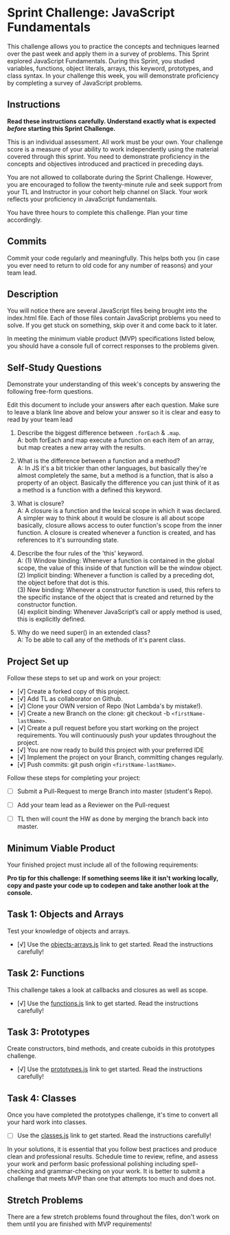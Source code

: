 # Sprint Challenge: JavaScript Fundamentals

This challenge allows you to practice the concepts and techniques learned over the past week and apply them in a survey of problems. This Sprint explored JavaScript Fundamentals. During this Sprint, you studied variables, functions, object literals, arrays, this keyword, prototypes, and class syntax. In your challenge this week, you will demonstrate proficiency by completing a survey of JavaScript problems.

## Instructions

**Read these instructions carefully. Understand exactly what is expected _before_ starting this Sprint Challenge.**

This is an individual assessment. All work must be your own. Your challenge score is a measure of your ability to work independently using the material covered through this sprint. You need to demonstrate proficiency in the concepts and objectives introduced and practiced in preceding days.

You are not allowed to collaborate during the Sprint Challenge. However, you are encouraged to follow the twenty-minute rule and seek support from your TL and Instructor in your cohort help channel on Slack. Your work reflects your proficiency in JavaScript fundamentals.

You have three hours to complete this challenge. Plan your time accordingly.

## Commits

Commit your code regularly and meaningfully. This helps both you (in case you ever need to return to old code for any number of reasons) and your team lead.

## Description

You will notice there are several JavaScript files being brought into the index.html file.  Each of those files contain JavaScript problems you need to solve.  If you get stuck on something, skip over it and come back to it later.

In meeting the minimum viable product (MVP) specifications listed below, you should have a console full of correct responses to the problems given.

## Self-Study Questions

Demonstrate your understanding of this week's concepts by answering the following free-form questions.

Edit this document to include your answers after each question. Make sure to leave a blank line above and below your answer so it is clear and easy to read by your team lead

1. Describe the biggest difference between `.forEach` & `.map`.<br>
A: both forEach and map execute a function on each item of an array, but map creates a new array with the results.

2. What is the difference between a function and a method?<br>
A: In JS it's a bit trickier than other languages, but basically they're almost completely the same, but a method is a function, that is also a property of an object. Basically the difference you can just think of it as a method is a function with a defined this keyword.

1. What is closure?<br>
A: A closure is a function and the lexical scope in which it was declared. A simpler way to think about it would be closure is all about scope basically, closure allows access to outer function's scope from the inner function. A closure is created whenever a function is created, and has references to it's surrounding state.

4. Describe the four rules of the 'this' keyword.<br>
A: 
(1) Window binding: Whenever a function is contained in the global scope, the value of this inside of that function will be the window object.<br>
(2) Implicit binding: Whenever a function is called by a preceding dot, the object before that dot is this.<br>
(3) New binding: Whenever a constructor function is used, this refers to the specific instance of the object that is created and returned by the constructor function.<br>
(4) explicit binding: Whenever JavaScript’s call or apply method is used, this is explicitly defined.

5. Why do we need super() in an extended class?<br>
A: To be able to call any of the methods of it's parent class.

## Project Set up

Follow these steps to set up and work on your project:

- [√] Create a forked copy of this project.
- [√] Add TL as collaborator on Github.
- [√] Clone your OWN version of Repo (Not Lambda's by mistake!).
- [√] Create a new Branch on the clone: git checkout -b `<firstName-lastName>`.
- [√] Create a pull request before you start working on the project requirements.  You will continuously push your updates throughout the project.
- [√] You are now ready to build this project with your preferred IDE
- [√] Implement the project on your Branch, committing changes regularly.
- [√] Push commits: git push origin `<firstName-lastName>`.

Follow these steps for completing your project:

- [ ] Submit a Pull-Request to merge <firstName-lastName> Branch into master (student's  Repo).
- [ ] Add your team lead as a Reviewer on the Pull-request
- [ ] TL then will count the HW as done by  merging the branch back into master.


## Minimum Viable Product

Your finished project must include all of the following requirements:

**Pro tip for this challenge: If something seems like it isn't working locally, copy and paste your code up to codepen and take another look at the console.**

## Task 1: Objects and Arrays
Test your knowledge of objects and arrays. 
* [√] Use the [objects-arrays.js](challenges/objects-arrays.js) link to get started.  Read the instructions carefully!

## Task 2: Functions
This challenge takes a look at callbacks and closures as well as scope. 
* [√] Use the [functions.js](challenges/functions.js) link to get started. Read the instructions carefully!

## Task 3: Prototypes
Create constructors, bind methods, and create cuboids in this prototypes challenge.
* [√] Use the [prototypes.js](challenges/prototypes.js) link to get started. Read the instructions carefully!

## Task 4: Classes
Once you have completed the prototypes challenge, it's time to convert all your hard work into classes.
* [ ] Use the [classes.js](challenges/classes.js) link to get started. Read the instructions carefully!

In your solutions, it is essential that you follow best practices and produce clean and professional results. Schedule time to review, refine, and assess your work and perform basic professional polishing including spell-checking and grammar-checking on your work. It is better to submit a challenge that meets MVP than one that attempts too much and does not.

## Stretch Problems

There are a few stretch problems found throughout the files, don't work on them until you are finished with MVP requirements!
